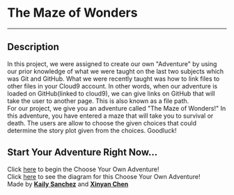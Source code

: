 # The Maze of Wonders  

---

## Description  
In this project, we were assigned to create our own "Adventure" by using our prior knowledge of what we were taught on the last two subjects which was Git and GitHub. What we were recently taught was how to link files to other files in your Cloud9 account. In other words, when our adventure is loaded on GitHub(linked to cloud9),  we can give links on GitHub that will take the user to another page. This is also known as a file path.  
For our project, we give you an adventure called "The Maze of Wonders!" In this adventure, you have entered a maze that will take you to survival or death. The users are allow to choose the given choices that could determine the story plot given from the choices. Goodluck!

## Start Your Adventure Right Now...
Click [here](beginning/intro.md) to begin the Choose Your Own Adventure!  
Click [here](https://docs.google.com/drawings/d/1yUYPAdrK-mpxlmt1x7po5PGDkqoWQ5B_b4Lf5x2nZZw/edit) to see the diagram for this Choose Your Own Adventure!  
Made by [**Kaily Sanchez**](https://github.com/kailys6690) and [**Xinyan Chen**](https://github.com/xinyanc3694)  